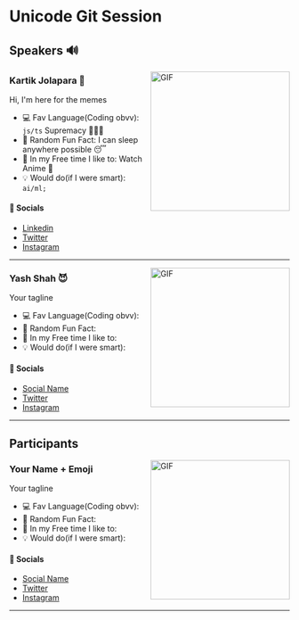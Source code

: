 # Unicode Git Session

## Speakers 🔊


<!-- INSERT a RANDOM Image/Gif -->
<img alt="GIF" align="right" height="250" src="https://media.tenor.com/DX9o8Spwg5wAAAAM/chopper-tonytony.gif">

<!-- Enter your NAME and a recent fav Emoji -->
### Kartik Jolapara 🫠
<!-- Enter a TAGLINE -->
Hi, I'm here for the memes
<!-- Enter the STUFF -->
- 💻 Fav Language(Coding obvv): `js/ts` Supremacy 🙏🏻🛐
- 🤔 Random Fun Fact: I can sleep anywhere possible 😴
- 🤩 In my Free time I like to: Watch Anime 🖤
- 💡 Would do(if I were smart): `ai/ml;`
#### 🔗 Socials 
- [Linkedin](https://www.linkedin.com/in/kartikjolapara)
- [Twitter](https://www.twitter.com/codingmickey)
- [Instagram](https://www.instagram.com/kartik.jolapara)

<hr />
<!-- PASTE YOUR INFO HERE -->

<!-- INSERT a RANDOM Image/Gif -->
<img alt="GIF" align="right" height="250" src="https://media.tenor.com/tCjTgmOJZYcAAAAM/zragon-infinity-yuji-itadori.gif">

<!-- Enter your NAME and a recent fav Emoji -->
### Yash Shah 😈
<!-- Enter a TAGLINE -->
Your tagline
<!-- Enter the STUFF -->
- 💻 Fav Language(Coding obvv): 
- 🤔 Random Fun Fact: 
- 🤩 In my Free time I like to: 
- 💡 Would do(if I were smart): 
#### 🔗 Socials 
- [Social Name](Link)
- [Twitter](https://www.twitter.com/codingmickey)
- [Instagram](https://www.instagram.com/kartik.jolapara)

<hr />

## Participants

<!-- INSERT a RANDOM Image/Gif -->
<img alt="GIF" align="right" height="250" src="https://outofschool.club/wp-content/uploads/2015/02/insert-image-here.jpg">

<!-- Enter your NAME and a recent fav Emoji -->
### Your Name + Emoji
<!-- Enter a TAGLINE -->
Your tagline
<!-- Enter the STUFF -->
- 💻 Fav Language(Coding obvv): 
- 🤔 Random Fun Fact: 
- 🤩 In my Free time I like to: 
- 💡 Would do(if I were smart): 
#### 🔗 Socials 
- [Social Name](Link)
- [Twitter](https://www.twitter.com/codingmickey)
- [Instagram](https://www.instagram.com/kartik.jolapara)

<hr />
<!-- PASTE YOUR INFO HERE -->

